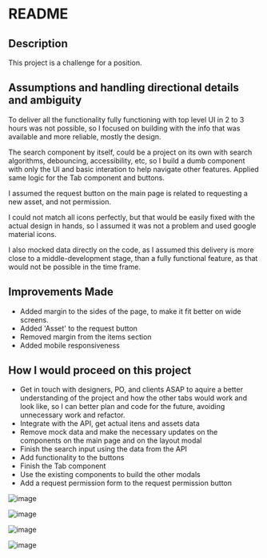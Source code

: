 # README

## Description

This project is a challenge for a position.

## Assumptions and handling directional details and ambiguity

To deliver all the functionality fully functioning with top level UI in 2 to 3 hours was not possible, so I focused on building with the info that was available and more reliable, mostly the design.

The search component by itself, could be a project on its own with search algorithms, debouncing, accessibility, etc, so I build a dumb component with only the UI and basic interation to help navigate other features.
Applied same logic for the Tab component and buttons.

I assumed the request button on the main page is related to requesting a new asset, and not permission.

I could not match all icons perfectly, but that would be easily fixed with the actual design in hands, so I assumed it was not a problem and used google material icons.

I also mocked data directly on the code, as I assumed this delivery is more close to a middle-development stage, than a fully functional feature, as that would not be possible in the time frame.

## Improvements Made

- Added margin to the sides of the page, to make it fit better on wide screens.
- Added 'Asset' to the request button
- Removed margin from the items section
- Added mobile responsiveness

## How I would proceed on this project

- Get in touch with designers, PO, and clients ASAP to aquire a better understanding of the project and how the other tabs would work and look like, so I can better plan and code for the future, avoiding unnecessary work and refactor.
- Integrate with the API, get actual itens and assets data
- Remove mock data and make the necessary updates on the components on the main page and on the layout modal
- Finish the search input using the data from the API
- Add functionality to the buttons
- Finish the Tab component
- Use the existing components to build the other modals
- Add a request permission form to the request permission button

![image](https://github.com/nickjiunchetti/data-visualization-library/assets/47458202/caf8f5cf-c284-4379-b483-934c4465fae3)

![image](https://github.com/nickjiunchetti/data-visualization-library/assets/47458202/ebf13f4c-c85b-4901-89e3-fcfdfad17c96)

![image](https://github.com/nickjiunchetti/data-visualization-library/assets/47458202/e3671794-b4eb-4cd9-aa15-0b59eae964f7)

![image](https://github.com/nickjiunchetti/data-visualization-library/assets/47458202/0a94fbd4-68ab-4dd9-97e1-467b8a453882)




